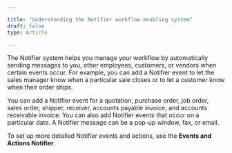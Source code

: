 ```yaml
---

title: "Understanding the Notifier workflow enabling system"
draft: false
type: Article

---
```


The Notifier system helps you manage your workflow by automatically sending messages to you, other employees, customers, or vendors when certain events occur. For example, you can add a Notifier event to let the sales manager know when a particular sale closes or to let a customer know when their order ships.

You can add a Notifier event for a quotation, purchase order, job order, sales order, shipper, receiver, accounts payable invoice, and accounts receivable invoice. You can also add Notifier events that occur on a particular date. A Notifier message can be a pop-up window, fax, or email.

To set up more detailed Notifier events and actions, use the **Events and Actions Notifier**.

​